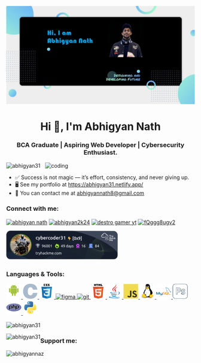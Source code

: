 ![logo](https://github.com/abhigyan31/abhigyan31/blob/main/banner.JPG)
<h1 align="center"> Hi 👋, I'm Abhigyan Nath</h1>
<h3 align="center"> BCA Graduate | Aspiring Web Developer | Cybersecurity Enthusiast. </h3>
<img align="right" alt="coding" width="400" src="https://camo.githubusercontent.com/2366b34bb903c09617990fb5fff4622f3e941349e846ddb7e73df872a9d21233/68747470733a2f2f63646e2e6472696262626c652e636f6d2f75736572732f3733303730332f73637265656e73686f74732f363538313234332f6176656e746f2e676966"


<p align="left"> <img src="https://komarev.com/ghpvc/?username=abhigyan31&label=Profile%20views&color=0e75b6&style=flat" alt="abhigyan31" /> </p>

<ul dir="auto">
<li> ✅ Success is not magic — it’s effort, consistency, and never giving up.</li>
<li> 🖥️ See my portfolio at <a href="https://abhigyan31.netlify.app/" rel="port">https://abhigyan31.netlify.app/</a></li>
<li> 📧 You can contact me at <a href="mailto:abhigyannath8@gmail.com">abhigyannath8@gmail.com</a></li>
</ul>


<h3 align="left">Connect with me:</h3>
<p align="left">

<a href="https://linkedin.com/in/abhigyan-nath-57062621b/" target="blank"><img align="center" src="https://raw.githubusercontent.com/rahuldkjain/github-profile-readme-generator/master/src/images/icons/Social/linked-in-alt.svg" alt="abhigyan nath" height="30" width="40" /></a>
<a href="https://instagram.com/abhigyan2k25" target="blank"><img align="center" src="https://raw.githubusercontent.com/rahuldkjain/github-profile-readme-generator/master/src/images/icons/Social/instagram.svg" alt="abhigyan2k24" height="30" width="40" /></a>
<a href="https://www.youtube.com/channel/UCMjSJJkOaGSX63vJqVBeavQ" target="blank"><img align="center" src="https://raw.githubusercontent.com/rahuldkjain/github-profile-readme-generator/master/src/images/icons/Social/youtube.svg" alt="destro gamer yt" height="30" width="40" /></a>
<a href="https://discord.gg/fQggg8ugv2" target="blank"><img align="center" src="https://raw.githubusercontent.com/rahuldkjain/github-profile-readme-generator/master/src/images/icons/Social/discord.svg" alt="fQggg8ugv2" height="30" width="40" /></a>

<img src="cybercoder31.png" alt="TryHackMe Badge" width="300"/>

</p>

<h3 align="left">Languages & Tools:</h3>
<p align="left"> <a href="https://developer.android.com" target="_blank" rel="noreferrer"> <img src="https://raw.githubusercontent.com/devicons/devicon/master/icons/android/android-original-wordmark.svg" alt="android" width="40" height="40"/> </a> <a href="https://www.cprogramming.com/" target="_blank" rel="noreferrer"> <img src="https://raw.githubusercontent.com/devicons/devicon/master/icons/c/c-original.svg" alt="c" width="40" height="40"/> </a> <a href="https://www.w3schools.com/css/" target="_blank" rel="noreferrer"> <img src="https://raw.githubusercontent.com/devicons/devicon/master/icons/css3/css3-original-wordmark.svg" alt="css3" width="40" height="40"/> </a> <a href="https://www.figma.com/" target="_blank" rel="noreferrer"> <img src="https://www.vectorlogo.zone/logos/figma/figma-icon.svg" alt="figma" width="40" height="40"/> </a> <a href="https://git-scm.com/" target="_blank" rel="noreferrer"> <img src="https://www.vectorlogo.zone/logos/git-scm/git-scm-icon.svg" alt="git" width="40" height="40"/> </a> <a href="https://www.w3.org/html/" target="_blank" rel="noreferrer"> <img src="https://raw.githubusercontent.com/devicons/devicon/master/icons/html5/html5-original-wordmark.svg" alt="html5" width="40" height="40"/> </a> <a href="https://www.java.com" target="_blank" rel="noreferrer"> <img src="https://raw.githubusercontent.com/devicons/devicon/master/icons/java/java-original.svg" alt="java" width="40" height="40"/> </a> <a href="https://developer.mozilla.org/en-US/docs/Web/JavaScript" target="_blank" rel="noreferrer"> <img src="https://raw.githubusercontent.com/devicons/devicon/master/icons/javascript/javascript-original.svg" alt="javascript" width="40" height="40"/> </a> <a href="https://www.linux.org/" target="_blank" rel="noreferrer"> <img src="https://raw.githubusercontent.com/devicons/devicon/master/icons/linux/linux-original.svg" alt="linux" width="40" height="40"/> </a> <a href="https://www.mysql.com/" target="_blank" rel="noreferrer"> <img src="https://raw.githubusercontent.com/devicons/devicon/master/icons/mysql/mysql-original-wordmark.svg" alt="mysql" width="40" height="40"/> </a> <a href="https://www.photoshop.com/en" target="_blank" rel="noreferrer"> <img src="https://raw.githubusercontent.com/devicons/devicon/master/icons/photoshop/photoshop-line.svg" alt="photoshop" width="40" height="40"/> </a> <a href="https://www.php.net" target="_blank" rel="noreferrer"> <img src="https://raw.githubusercontent.com/devicons/devicon/master/icons/php/php-original.svg" alt="php" width="40" height="40"/> </a> <a href="https://www.python.org" target="_blank" rel="noreferrer"> <img src="https://raw.githubusercontent.com/devicons/devicon/master/icons/python/python-original.svg" alt="python" width="40" height="40"/> </a> </p>

<p><img align="center" src="https://github-readme-streak-stats.herokuapp.com/?user=abhigyan31&" alt="abhigyan31" /></p>

<p><img align="left" src="https://github-readme-stats.vercel.app/api/top-langs?username=abhigyan31&show_icons=true&locale=en&layout=compact" alt="abhigyan31" /></p>

<h3 align="left">Support me:</h3>
<p><a href="https://www.buymeacoffee.com/abhigyannaz"> <img align="left" src="https://cdn.buymeacoffee.com/buttons/v2/default-yellow.png" height="50" width="210" alt="abhigyannaz" /></a></p><br><br>

